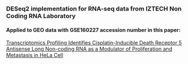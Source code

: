 ### DESeq2 implementation for RNA-seq data from IZTECH Non Coding RNA Laboratory

#### Applied to GEO data with GSE160227 accession number in this paper:

[Transcriptomics Profiling Identifies Cisplatin-Inducible Death Receptor 5 Antisense Long Non-coding RNA as a Modulator of Proliferation and Metastasis in HeLa Cell](https://www.frontiersin.org/articles/10.3389/fcell.2021.688855/full "Transcriptomics Profiling Identifies Cisplatin-Inducible Death Receptor 5 Antisense Long Non-coding RNA as a Modulator of Proliferation and Metastasis in HeLa Cells")
